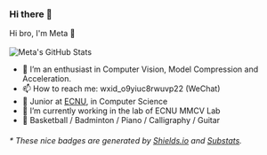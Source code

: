 ### Hi there 👋



Hi bro, I'm Meta 👋
<br></br>
![Meta's GitHub Stats](https://github-readme-stats.vercel.app/api?username=ZhenyuanLin&show_icons=true&count_private=true&theme=algolia)

- 🌱 I’m an enthusiast in Computer Vision, Model Compression and Acceleration.
- 📫 How to reach me: wxid_o9yiuc8rwuvp22 (WeChat)
- 🍻 Junior at [ECNU](https://www.ecnu.edu.cn/), in Computer Science
- 🔭 I’m currently working in the lab of ECNU MMCV Lab
- 🏀 Basketball / Badminton / Piano / Calligraphy / Guitar

<h6>* These nice badges are generated by <a href="https://shields.io/">Shields.io</a> and <a href="https://github.com/spencerwooo/Substats">Substats</a>.</h6>



<!--
**ZhenyuanLin/ZhenyuanLin** is a ✨ _special_ ✨ repository because its `README.md` (this file) appears on your GitHub profile.

Here are some ideas to get you started:

- 🔭 I’m currently working on ...
- 🌱 I’m currently learning ...
- 👯 I’m looking to collaborate on ...
- 🤔 I’m looking for help with ...
- 💬 Ask me about ...
- 📫 How to reach me: ...
- 😄 Pronouns: ...
- ⚡ Fun fact: ...
-->
